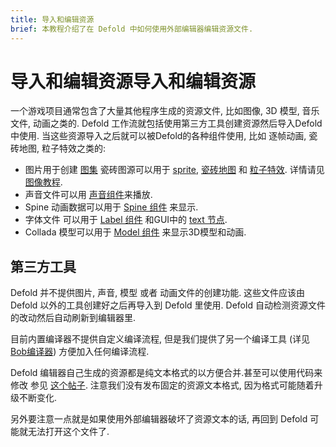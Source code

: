 ```yaml
---
title: 导入和编辑资源
brief: 本教程介绍了在 Defold 中如何使用外部编辑器编辑资源文件.
---
```


# 导入和编辑资源导入和编辑资源

一个游戏项目通常包含了大量其他程序生成的资源文件, 比如图像, 3D 模型, 音乐文件, 动画之类的. Defold 工作流就包括使用第三方工具创建资源然后导入Defold中使用. 当这些资源导入之后就可以被Defold的各种组件使用, 比如 逐帧动画, 瓷砖地图, 粒子特效之类的:

* 图片用于创建 [图集](/manuals/atlas) 瓷砖图源可以用于 [sprite](/manuals/sprite), [瓷砖地图](/manuals/tilemap) 和 [粒子特效](/manuals/particlefx). 详情请见 [图像教程](/manuals/graphics/#importing-image-files).
* 声音文件可以用 [声音组件](/manuals/sound)来播放.
* Spine 动画数据可以用于 [Spine 组件](/manuals/spinemodel) 来显示.
* 字体文件 可以用于 [Label 组件](/manuals/label) 和GUI中的 [text 节点](/manuals/gui-text).
* Collada 模型可以用于 [Model 组件](/manuals/model) 来显示3D模型和动画.


## 第三方工具

Defold 并不提供图片, 声音, 模型 或者 动画文件的创建功能. 这些文件应该由 Defold 以外的工具创建好之后再导入到 Defold 里使用. Defold 自动检测资源文件的改动然后自动刷新到编辑器里.

目前内置编译器不提供自定义编译流程, 但是我们提供了另一个编译工具 (详见 [Bob编译器](/manuals/bob)) 方便加入任何编译流程.

Defold 编辑器自己生成的资源都是纯文本格式的以方便合并.甚至可以使用代码来修改 参见 [这个帖子](https://forum.defold.com/t/deftree-a-python-module-for-editing-defold-files/15210). 注意我们没有发布固定的资源文本格式, 因为格式可能随着升级不断变化.

另外要注意一点就是如果使用外部编辑器破坏了资源文本的话, 再回到 Defold 可能就无法打开这个文件了.
